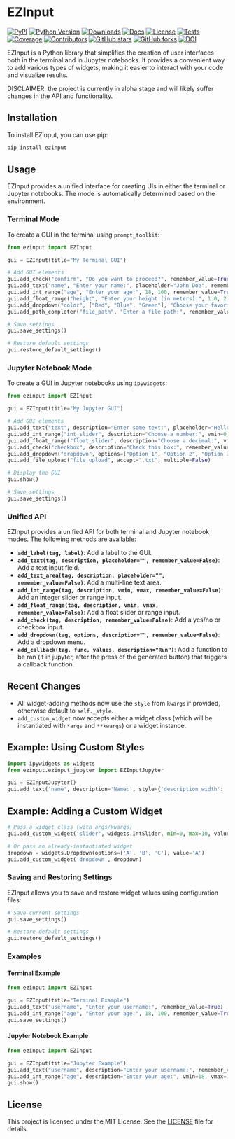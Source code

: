 # EZInput

[![PyPI](https://img.shields.io/pypi/v/ezinput.svg?color=green)](https://pypi.org/project/ezinput)
[![Python Version](https://img.shields.io/pypi/pyversions/ezinput.svg?color=green)](https://python.org)
[![Downloads](https://img.shields.io/pypi/dm/ezinput)](https://pypi.org/project/ezinput)
[![Docs](https://img.shields.io/badge/documentation-link-blueviolet)](https://henriqueslab.github.io/EZInput/ezinput.html)
[![License](https://img.shields.io/github/license/HenriquesLab/EZInput?color=Green)](https://github.com/HenriquesLab/EZInput/blob/main/LICENSE.txt)
[![Tests](https://github.com/HenriquesLab/EZInput/actions/workflows/oncall_test.yml/badge.svg)](https://github.com/HenriquesLab/EZInput/actions/workflows/oncall_test.yml.yml)
[![Coverage](https://img.shields.io/codecov/c/github/HenriquesLab/EZInput.svg?branch=main)](https://img.shields.io/codecov/c/github/HenriquesLab/EZInput?branch=main)
[![Contributors](https://img.shields.io/github/contributors-anon/HenriquesLab/EZInput)](https://github.com/HenriquesLab/EZInput/graphs/contributors)
[![GitHub stars](https://img.shields.io/github/stars/HenriquesLab/EZInput?style=social)](https://github.com/HenriquesLab/EZInput/)
[![GitHub forks](https://img.shields.io/github/forks/HenriquesLab/EZInput?style=social)](https://github.com/HenriquesLab/EZInput/)
[![DOI](https://img.shields.io/badge/Publication-Soon-purple)]()

EZInput is a Python library that simplifies the creation of user interfaces both in the terminal and in Jupyter notebooks. It provides a convenient way to add various types of widgets, making it easier to interact with your code and visualize results.  

DISCLAIMER: the project is currently in alpha stage and will likely suffer changes in the API and functionality.

## Installation

To install EZInput, you can use pip:

```bash
pip install ezinput
```

## Usage

EZInput provides a unified interface for creating UIs in either the terminal or Jupyter notebooks. The mode is automatically determined based on the environment.

### Terminal Mode

To create a GUI in the terminal using `prompt_toolkit`:

```python
from ezinput import EZInput

gui = EZInput(title="My Terminal GUI")

# Add GUI elements
gui.add_check("confirm", "Do you want to proceed?", remember_value=True)
gui.add_text("name", "Enter your name:", placeholder="John Doe", remember_value=True)
gui.add_int_range("age", "Enter your age:", 18, 100, remember_value=True)
gui.add_float_range("height", "Enter your height (in meters):", 1.0, 2.5, remember_value=True)
gui.add_dropdown("color", ["Red", "Blue", "Green"], "Choose your favorite color:", remember_value=True)
gui.add_path_completer("file_path", "Enter a file path:", remember_value=True)

# Save settings
gui.save_settings()

# Restore default settings
gui.restore_default_settings()
```

### Jupyter Notebook Mode

To create a GUI in Jupyter notebooks using `ipywidgets`:

```python
from ezinput import EZInput

gui = EZInput(title="My Jupyter GUI")

# Add GUI elements
gui.add_text("text", description="Enter some text:", placeholder="Hello, world!", remember_value=True)
gui.add_int_range("int_slider", description="Choose a number:", vmin=0, vmax=10, remember_value=True)
gui.add_float_range("float_slider", description="Choose a decimal:", vmin=0.0, vmax=1.0, remember_value=True)
gui.add_check("checkbox", description="Check this box:", remember_value=True)
gui.add_dropdown("dropdown", options=["Option 1", "Option 2", "Option 3"], description="Choose an option:", remember_value=True)
gui.add_file_upload("file_upload", accept=".txt", multiple=False)

# Display the GUI
gui.show()

# Save settings
gui.save_settings()
```

### Unified API

EZInput provides a unified API for both terminal and Jupyter notebook modes. The following methods are available:

- **`add_label(tag, label)`**: Add a label to the GUI.
- **`add_text(tag, description, placeholder="", remember_value=False)`**: Add a text input field.
- **`add_text_area(tag, description, placeholder="", remember_value=False)`**: Add a multi-line text area.
- **`add_int_range(tag, description, vmin, vmax, remember_value=False)`**: Add an integer slider or range input.
- **`add_float_range(tag, description, vmin, vmax, remember_value=False)`**: Add a float slider or range input.
- **`add_check(tag, description, remember_value=False)`**: Add a yes/no or checkbox input.
- **`add_dropdown(tag, options, description="", remember_value=False)`**: Add a dropdown menu.
- **`add_callback(tag, func, values, description="Run")`**: Add a function to be ran (if in jupyter, after the press of the generated button) that triggers a callback function.

## Recent Changes

- All widget-adding methods now use the `style` from `kwargs` if provided, otherwise default to `self._style`.
- `add_custom_widget` now accepts either a widget class (which will be instantiated with `*args` and `**kwargs`) or a widget instance.

## Example: Using Custom Styles

```python
import ipywidgets as widgets
from ezinput.ezinput_jupyter import EZInputJupyter

gui = EZInputJupyter()
gui.add_text('name', description='Name:', style={'description_width': 'initial'})
```

## Example: Adding a Custom Widget

```python
# Pass a widget class (with args/kwargs)
gui.add_custom_widget('slider', widgets.IntSlider, min=0, max=10, value=5)

# Or pass an already-instantiated widget
dropdown = widgets.Dropdown(options=['A', 'B', 'C'], value='A')
gui.add_custom_widget('dropdown', dropdown)
```

### Saving and Restoring Settings

EZInput allows you to save and restore widget values using configuration files:

```python
# Save current settings
gui.save_settings()

# Restore default settings
gui.restore_default_settings()
```

### Examples

#### Terminal Example

```python
from ezinput import EZInput

gui = EZInput(title="Terminal Example")
gui.add_text("username", "Enter your username:", remember_value=True)
gui.add_int_range("age", "Enter your age:", 18, 100, remember_value=True)
gui.save_settings()
```

#### Jupyter Notebook Example

```python
from ezinput import EZInput

gui = EZInput(title="Jupyter Example")
gui.add_text("username", description="Enter your username:", remember_value=True)
gui.add_int_range("age", description="Enter your age:", vmin=18, vmax=100, remember_value=True)
gui.show()
```

## License

This project is licensed under the MIT License. See the [LICENSE](LICENSE.txt) file for details.
